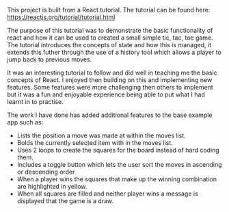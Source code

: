 This project is built from a React tutorial. The tutorial can be found here: https://reactjs.org/tutorial/tutorial.html

The purpose of this tutorial was to demonstrate the basic functionality of react and how it can be used to created a small simple tic, tac, toe game.
The tutorial introduces the concepts of state and how this is managed, it extends this futher through the use of a history tool which allows a player to jump back to previous moves. 

It was an interesting tutorial to follow and did well in teaching me the basic concepts of React.  I enjoyed then building on this and implementing new features. Some features were more 
challenging then others to implement but it was a fun and enjoyable experience being able to put what I had learnt in to practise.

The work I have done has added additional features to the base example app such as:

- Lists the position a move was made at within the moves list.
- Bolds the currently selected item with in the moves list.
- Uses 2 loops to create the squares for the board instead of hard coding them.
- Includes a toggle button which lets the user sort the moves in ascending or descending order
- When a player wins the squares that make up the winning combination are highlighted in yellow.
- When all squares are filled and neither player wins a message is displayed that the game is a draw.
